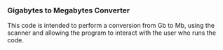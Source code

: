 ### Gigabytes to Megabytes Converter

This code is intended to perform a conversion from Gb to Mb, using the scanner and allowing the program to interact with the user who runs the code.
